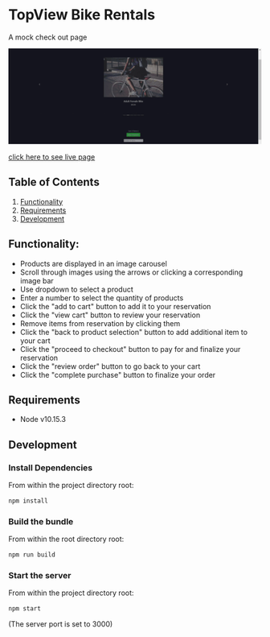 # TopView Bike Rentals

A mock check out page

![interface](database/readme.gif)

[click here to see live page](http://bit.ly/checkout9292019)


## Table of Contents

1. [Functionality](#Functionality)
2. [Requirements](#Requirements)
3. [Development](#Development)


## Functionality: 

- Products are displayed in an image carousel
- Scroll through images using the arrows or clicking a corresponding image bar
- Use dropdown to select a product
- Enter a number to select the quantity of products 
- Click the "add to cart" button to add it to your reservation
- Click the "view cart" button to review your reservation
- Remove items from reservation by clicking them
- Click the "back to product selection" button to add additional item to your cart
- Click the "proceed to checkout" button to pay for and finalize your reservation
- Click the "review order" button to go back to your cart
- Click the "complete purchase" button to finalize your order

## Requirements
- Node v10.15.3

## Development

### Install Dependencies
From within the project directory root:
```sh
npm install
```

### Build the bundle
From within the root directory root:
```sh
npm run build
```

### Start the server
From within the project directory root:
```sh
npm start
```
(The server port is set to 3000)
